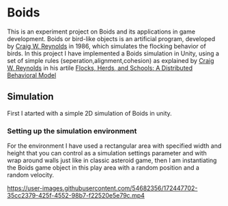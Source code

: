 # Boids
This is an experiment project on Boids and its applications in game development. Boids or bird-like objects is an artificial program, developed by [Craig W. Reynolds](https://en.wikipedia.org/wiki/Craig_Reynolds_(computer_graphics)) in 1986, which simulates the flocking behavior of birds.
In this project I have implemented a Boids simulation in Unity, using a set of simple rules (seperation,alignment,cohesion) as explained by [Craig W. Reynolds](https://en.wikipedia.org/wiki/Craig_Reynolds_(computer_graphics)) in his artile [Flocks, Herds, and Schools:
A Distributed Behavioral Model](http://www.cs.toronto.edu/~dt/siggraph97-course/cwr87/)

## Simulation
First I atarted with a simple 2D simulation of Boids in unity.
### Setting up the simulation environment
For the environment I have used a rectangular area with specified width and height that you can control as a simulation settings parameter and with wrap around walls just like in classic asteroid game, then I am instantiating the Boids game object in this play area with a random position and a random velocity.

https://user-images.githubusercontent.com/54682356/172447702-35cc2379-425f-4552-98b7-f22520e5e79c.mp4

